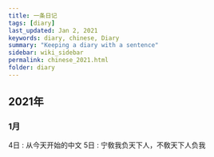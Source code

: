 ```yaml
---
title: 一条日记
tags: [diary]
last_updated: Jan 2, 2021
keywords: diary, chinese, Diary
summary: "Keeping a diary with a sentence"
sidebar: wiki_sidebar
permalink: chinese_2021.html
folder: diary
---
```


## 2021年

### 1月

4日 : 从今天开始的中文
5日 : 宁敎我负天下人，不敎天下人负我